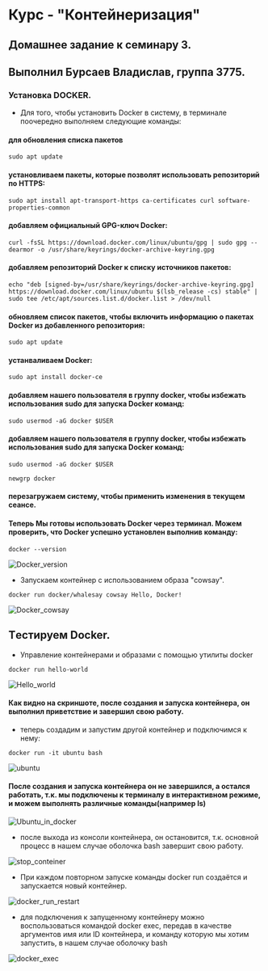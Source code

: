 # Курс - "Контейнеризация"
## Домашнее задание к семинару 3.
## Выполнил Бурсаев Владислав, группа 3775.


### Установка DOCKER.

* Для того, чтобы установить Docker в систему, в терминале поочередно выполняем следующие команды:

#### для обновления списка пакетов

``` sudo apt update ```

#### установливаем пакеты, которые позволят использовать репозиторий по HTTPS:

``` sudo apt install apt-transport-https ca-certificates curl software-properties-common ```

#### добавляем официальный GPG-ключ Docker:

``` curl -fsSL https://download.docker.com/linux/ubuntu/gpg | sudo gpg --dearmor -o /usr/share/keyrings/docker-archive-keyring.gpg ```

#### добавляем репозиторий Docker к списку источников пакетов:

``` echo "deb [signed-by=/usr/share/keyrings/docker-archive-keyring.gpg] https://download.docker.com/linux/ubuntu $(lsb_release -cs) stable" | sudo tee /etc/apt/sources.list.d/docker.list > /dev/null ```

#### обновляем список пакетов, чтобы включить информацию о пакетах Docker из добавленного репозитория:

``` sudo apt update  ```

#### устанваливаем Docker:

``` sudo apt install docker-ce  ```

#### добавляем нашего пользователя в группу docker, чтобы избежать использования sudo для запуска Docker команд:

``` sudo usermod -aG docker $USER  ```

#### добавляем нашего пользователя в группу docker, чтобы избежать использования sudo для запуска Docker команд:

``` sudo usermod -aG docker $USER  ```

``` newgrp docker  ```

#### перезагружаем систему, чтобы применить изменения в текущем сеансе.

#### Теперь Мы готовы использовать Docker через терминал. Можем проверить, что Docker успешно установлен выполнив команду:

``` docker --version   ```

![Docker_version](/Homework_3/Source/docker_version.png)

* Запускаем контейнер с использованием образа "cowsay".

``` docker run docker/whalesay cowsay Hello, Docker! ```

![Docker_cowsay](/Homework_3/Source/docker_cowsay.png)

## Tестируем Docker.

* Управление контейнерами и образами с помощью утилиты docker

``` docker run hello-world ```

![Hello_world](/Homework_3/Source/hello_world.png)

#### Как видно на скриншоте, после создания и запуска контейнера, он выполнил приветствие и завершил свою работу.

* теперь создадим и запустим другой контейнер и подключимся к нему:

``` docker run -it ubuntu bash ```

![ubuntu](/Homework_3/Source/ubuntu.png)

#### После создания и запуска контейнера он не завершился, а остался работать, т.к. мы подключены к терминалу в интерактивном режиме, и можем выполнять различные команды(например ls)

![Ubuntu_in_docker](/Homework_3/Source/ubuntu_in_docker.png)

* после выхода из консоли контейнера, он остановится, т.к. основной процесс в нашем случае оболочка bash завершит свою работу.

![stop_conteiner](/Homework_3/Source/stop_ubuntu_conteiner.png)

* При каждом повторном запуске команды docker run создаётся и запускается новый контейнер.

![docker_run_restart](/Homework_3/Source/docker_run_restart.png)

* для подключения к запущенному контейнеру можно воспользоваться командой docker exec, передав в качестве аргументов имя или ID контейнера, и команду которую мы хотим запустить, в нашем случае оболочку bash

![docker_exec](/Homework_3/Source/starting_an_existing_container.png)


